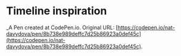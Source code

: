 # Timeline inspiration
 _A Pen created at CodePen.io. Original URL: [https://codepen.io/nat-davydova/pen/8b738e989deffc7d25b86923a0def45c](https://codepen.io/nat-davydova/pen/8b738e989deffc7d25b86923a0def45c).

 
